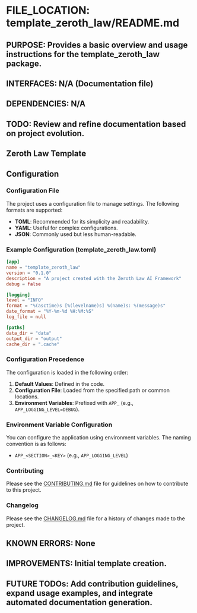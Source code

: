 # FILE_LOCATION: template_zeroth_law/README.md

## PURPOSE: Provides a basic overview and usage instructions for the template_zeroth_law package.

## INTERFACES: N/A (Documentation file)

## DEPENDENCIES: N/A

## TODO: Review and refine documentation based on project evolution.

## Zeroth Law Template

## Configuration

### Configuration File

The project uses a configuration file to manage settings. The following formats are supported:

- **TOML**: Recommended for its simplicity and readability.
- **YAML**: Useful for complex configurations.
- **JSON**: Commonly used but less human-readable.

### Example Configuration (template_zeroth_law.toml)

```toml
[app]
name = "template_zeroth_law"
version = "0.1.0"
description = "A project created with the Zeroth Law AI Framework"
debug = false

[logging]
level = "INFO"
format = "%(asctime)s [%(levelname)s] %(name)s: %(message)s"
date_format = "%Y-%m-%d %H:%M:%S"
log_file = null

[paths]
data_dir = "data"
output_dir = "output"
cache_dir = ".cache"
```

### Configuration Precedence

The configuration is loaded in the following order:

1. **Default Values**: Defined in the code.
2. **Configuration File**: Loaded from the specified path or common locations.
3. **Environment Variables**: Prefixed with `APP_` (e.g., `APP_LOGGING_LEVEL=DEBUG`).

### Environment Variable Configuration

You can configure the application using environment variables. The naming convention is as follows:

- `APP_<SECTION>_<KEY>` (e.g., `APP_LOGGING_LEVEL`)

### Contributing

Please see the [CONTRIBUTING.md](CONTRIBUTING.md) file for guidelines on how to contribute to this project.

### Changelog

Please see the [CHANGELOG.md](CHANGELOG.md) file for a history of changes made to the project.

## KNOWN ERRORS: None

## IMPROVEMENTS: Initial template creation.

## FUTURE TODOs: Add contribution guidelines, expand usage examples, and integrate automated documentation generation.
